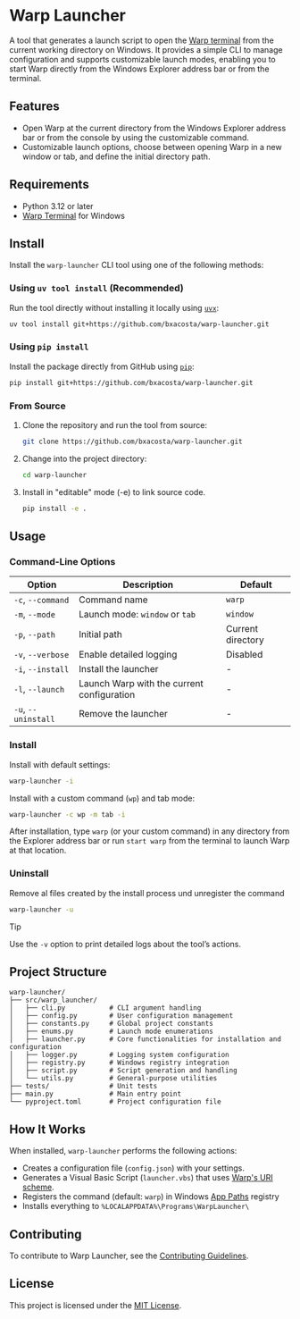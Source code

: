 # Warp Launcher

A tool that generates a launch script to open the [Warp terminal](https://www.warp.dev/) from the current working
directory on Windows. It provides a simple CLI to manage configuration and supports customizable launch modes,
enabling you to start Warp directly from the Windows Explorer address bar or from the terminal.

## Features

- Open Warp at the current directory from the Windows Explorer address bar or from the console by using the
  customizable command.
- Customizable launch options, choose between opening Warp in a new window or tab, and define the initial directory
  path.

## Requirements

- Python 3.12 or later
- [Warp Terminal](https://www.warp.dev/download) for Windows

## Install

Install the `warp-launcher` CLI tool using one of the following methods:

### Using `uv tool install` (Recommended)

Run the tool directly without installing it locally using [
`uvx`](https://docs.astral.sh/uv/guides/tools/#installing-tools):

```bash
uv tool install git+https://github.com/bxacosta/warp-launcher.git
```

### Using `pip install`

Install the package directly from GitHub using [`pip`](https://pip.pypa.io/en/stable/):

```bash
pip install git+https://github.com/bxacosta/warp-launcher.git
```

### From Source

1. Clone the repository and run the tool from source:

    ```bash
    git clone https://github.com/bxacosta/warp-launcher.git
    ```

2. Change into the project directory:

    ```bash
    cd warp-launcher
    ```

3. Install in "editable" mode (-e) to link source code.

    ```bash
    pip install -e .
    ```

## Usage

### Command-Line Options

| Option              | Description                                | Default           |
|---------------------|--------------------------------------------|-------------------|
| `-c`, `--command`   | Command name                               | `warp`            |
| `-m`, `--mode`      | Launch mode: `window` or `tab`             | `window`          |
| `-p`, `--path`      | Initial path                               | Current directory |
| `-v`, `--verbose`   | Enable detailed logging                    | Disabled          |
| `-i`, `--install`   | Install the launcher                       | -                 |
| `-l`, `--launch`    | Launch Warp with the current configuration | -                 |
| `-u`, `--uninstall` | Remove the launcher                        | -                 |

### Install

Install with default settings:

```bash
warp-launcher -i
```

Install with a custom command (`wp`) and tab mode:

```bash
warp-launcher -c wp -m tab -i
```

After installation, type `warp` (or your custom command) in any directory from the Explorer address bar or run
`start warp` from the terminal to launch Warp at that location.

### Uninstall

Remove al files created by the install process und unregister the command

```bash
warp-launcher -u
```

> [!TIP]
> Use the `-v` option to print detailed logs about the tool’s actions.

## Project Structure

```text
warp-launcher/
├── src/warp_launcher/
│   ├── cli.py           # CLI argument handling
│   ├── config.py        # User configuration management
│   ├── constants.py     # Global project constants
│   ├── enums.py         # Launch mode enumerations
│   ├── launcher.py      # Core functionalities for installation and configuration
│   ├── logger.py        # Logging system configuration
│   ├── registry.py      # Windows registry integration
│   ├── script.py        # Script generation and handling
│   └── utils.py         # General-purpose utilities
├── tests/               # Unit tests
├── main.py              # Main entry point
└── pyproject.toml       # Project configuration file
```

## How It Works

When installed, `warp-launcher` performs the following actions:

- Creates a configuration file (`config.json`) with your settings.
- Generates a Visual Basic Script (`launcher.vbs`) that
  uses [Warp's URI scheme](https://docs.warp.dev/features/uri-scheme).
- Registers the command (default: `warp`) in
  Windows [App Paths](https://learn.microsoft.com/en-us/windows/win32/shell/app-registration) registry
- Installs everything to `%LOCALAPPDATA%\Programs\WarpLauncher\`

## Contributing

To contribute to Warp Launcher, see the [Contributing Guidelines](.github/CONTRIBUTING.md).

## License

This project is licensed under the [MIT License](LICENSE).